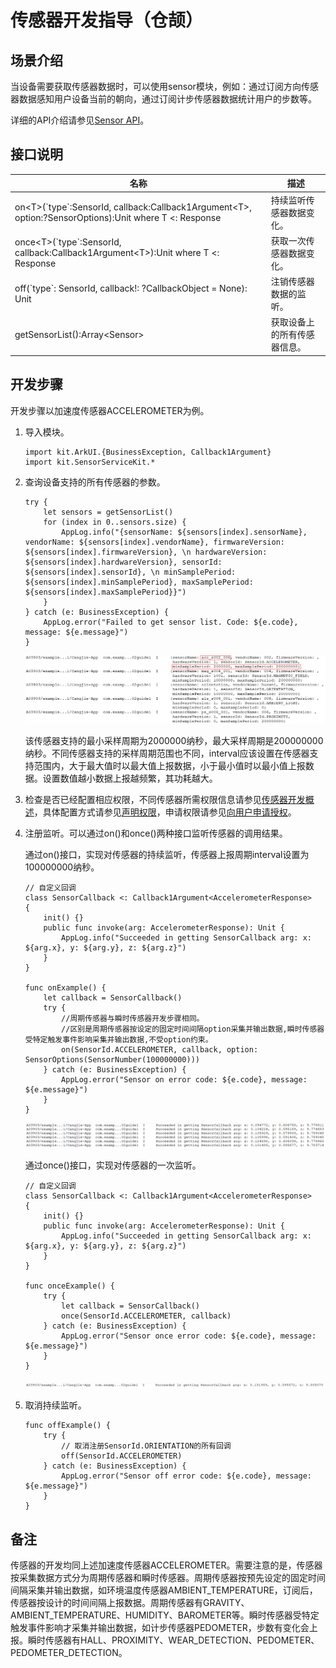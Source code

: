 # 传感器开发指导（仓颉）

## 场景介绍

当设备需要获取传感器数据时，可以使用sensor模块，例如：通过订阅方向传感器数据感知用户设备当前的朝向，通过订阅计步传感器数据统计用户的步数等。

详细的API介绍请参见[Sensor API](../../../../API_Reference/source_zh_cn/apis/SensorServiceKit/cj-apis-sensor.md)。

## 接口说明

| 名称 | 描述 |
| -------- | -------- |
| on\<T>(\`type\`:SensorId, callback:Callback1Argument\<T>, option:?SensorOptions):Unit where T <: Response | 持续监听传感器数据变化。 |
| once\<T>(\`type\`:SensorId, callback:Callback1Argument\<T>):Unit  where T <: Response | 获取一次传感器数据变化。 |
| off(\`type\`: SensorId, callback!: ?CallbackObject = None): Unit | 注销传感器数据的监听。 |
| getSensorList():Array\<Sensor> | 获取设备上的所有传感器信息。 |

## 开发步骤

开发步骤以加速度传感器ACCELEROMETER为例。

1. 导入模块。

    <!-- compile -->

    ```cangjie
    import kit.ArkUI.{BusinessException, Callback1Argument}
    import kit.SensorServiceKit.*
    ```

2. 查询设备支持的所有传感器的参数。

    <!-- compile -->

    ```cangjie
    try {
        let sensors = getSensorList()
        for (index in 0..sensors.size) {
            AppLog.info("{sensorName: ${sensors[index].sensorName}, vendorName: ${sensors[index].vendorName}, firmwareVersion: ${sensors[index].firmwareVersion}, \n hardwareVersion: ${sensors[index].hardwareVersion}, sensorId: ${sensors[index].sensorId}, \n minSamplePeriod: ${sensors[index].minSamplePeriod}, maxSamplePeriod: ${sensors[index].maxSamplePeriod}}")
        }
    } catch (e: BusinessException) {
        AppLog.error("Failed to get sensor list. Code: ${e.code}, message: ${e.message}")
    }
    ```

    ![sensor-list](figures/sensor-list.png)

    该传感器支持的最小采样周期为2000000纳秒，最大采样周期是200000000纳秒。不同传感器支持的采样周期范围也不同，interval应该设置在传感器支持范围内，大于最大值时以最大值上报数据，小于最小值时以最小值上报数据。设置数值越小数据上报越频繁，其功耗越大。

3. 检查是否已经配置相应权限，不同传感器所需权限信息请参见[传感器开发概述](./cj-sensor-overview.md#约束与限制)，具体配置方式请参见[声明权限](../../security/AccessToken/cj-declare-permissions.md)，申请权限请参见[向用户申请授权](../../security/AccessToken/cj-request-user-authorization.md)。

4. 注册监听。可以通过on()和once()两种接口监听传感器的调用结果。

   通过on()接口，实现对传感器的持续监听，传感器上报周期interval设置为100000000纳秒。

    <!-- compile -->

    ```cangjie
    // 自定义回调
    class SensorCallback <: Callback1Argument<AccelerometerResponse>
    {
        init() {}
        public func invoke(arg: AccelerometerResponse): Unit {
            AppLog.info("Succeeded in getting SensorCallback arg: x: ${arg.x}, y: ${arg.y}, z: ${arg.z}")
        }
    }

    func onExample() {
        let callback = SensorCallback()
        try {
            //周期传感器与瞬时传感器开发步骤相同。
            //区别是周期传感器按设定的固定时间间隔option采集并输出数据,瞬时传感器受特定触发事件影响采集并输出数据,不受option约束。
            on(SensorId.ACCELEROMETER, callback, option: SensorOptions(SensorNumber(100000000)))
        } catch (e: BusinessException) {
            AppLog.error("Sensor on error code: ${e.code}, message: ${e.message}")
        }
    }
    ```

    ![sensor-on](figures/sensor-on.png)

    通过once()接口，实现对传感器的一次监听。

    <!-- compile -->

    ```cangjie
    // 自定义回调
    class SensorCallback <: Callback1Argument<AccelerometerResponse>
    {
        init() {}
        public func invoke(arg: AccelerometerResponse): Unit {
            AppLog.info("Succeeded in getting SensorCallback arg: x: ${arg.x}, y: ${arg.y}, z: ${arg.z}")
        }
    }

    func onceExample() {
        try {
            let callback = SensorCallback()
            once(SensorId.ACCELEROMETER, callback)
        } catch (e: BusinessException) {
            AppLog.error("Sensor once error code: ${e.code}, message: ${e.message}")
        }
    }
    ```

    ![sensor-once](figures/sensor-once.png)

5. 取消持续监听。

    <!-- compile -->

    ```cangjie
    func offExample() {
        try {
            // 取消注册SensorId.ORIENTATION的所有回调
            off(SensorId.ACCELEROMETER)
        } catch (e: BusinessException) {
            AppLog.error("Sensor off error code: ${e.code}, message: ${e.message}")
        }
    }
    ```

## 备注

传感器的开发均同上述加速度传感器ACCELEROMETER。需要注意的是，传感器按采集数据方式分为周期传感器和瞬时传感器。周期传感器按预先设定的固定时间间隔采集并输出数据，如环境温度传感器AMBIENT_TEMPERATURE，订阅后，传感器按设计的时间间隔上报数据。周期传感器有GRAVITY、AMBIENT_TEMPERATURE、HUMIDITY、BAROMETER等。瞬时传感器受特定触发事件影响才采集并输出数据，如计步传感器PEDOMETER，步数有变化会上报。瞬时传感器有HALL、PROXIMITY、WEAR_DETECTION、PEDOMETER、PEDOMETER_DETECTION。
